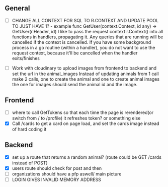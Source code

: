 ## General

- [ ] CHANGE ALL CONTEXT FOR SQL TO R.CONTEXT AND UPDATE POOL TO JUST HAVE 1?
      - example func GetUser(context.Context, id any) -> GetUser(r.Header, id)
            I like to pass the request context r.Context() into all functions in handlers, propagating it. Any queries that are running will be cancelled if the context is cancelled. 
            If you have some background process in a go routine (within a handler), you do not want to use the request context, because it'll be cancelled when the handler exits/finishes 

- [ ] Work with cloudinary to upload images from frontend to backend and set the url in the animal_images
      Instead of updating animals from 1 call make 2 calls, one to create the animal and one to create animal images
      the one for images should send the animal id and the image.

## Frontend
- [ ] where to call GetTokens so that each time the page is rerendered(or switch from / to /profile) it refreshes token? or something else
- [x] Call /cards to get a card on page load, and set the cards image instead of hard coding it

## Backend

- [x] set up a route that returns a random animal? (route could be GET /cards instead of POST)
- [x] users route should check for post and then  
- [ ] organizations should have a pfp aswell/ main picture
- [ ] LOGIN GIVES INVALID MEMORY ADDRESS